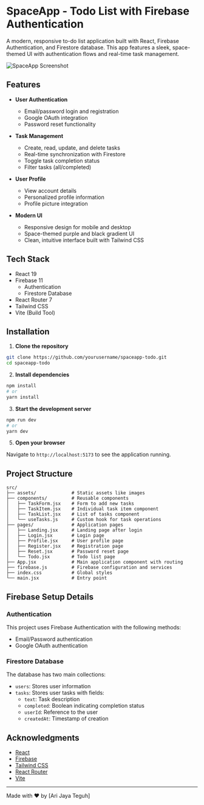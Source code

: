 # SpaceApp - Todo List with Firebase Authentication

A modern, responsive to-do list application built with React, Firebase Authentication, and Firestore database. This app features a sleek, space-themed UI with authentication flows and real-time task management.

![SpaceApp Screenshot](https://via.placeholder.com/800x400?text=SpaceApp+Screenshot)

## Features

- **User Authentication**
  - Email/password login and registration
  - Google OAuth integration
  - Password reset functionality

- **Task Management**
  - Create, read, update, and delete tasks
  - Real-time synchronization with Firestore
  - Toggle task completion status
  - Filter tasks (all/completed)

- **User Profile**
  - View account details
  - Personalized profile information
  - Profile picture integration

- **Modern UI**
  - Responsive design for mobile and desktop
  - Space-themed purple and black gradient UI
  - Clean, intuitive interface built with Tailwind CSS

## Tech Stack

- React 19
- Firebase 11
  - Authentication
  - Firestore Database
- React Router 7
- Tailwind CSS
- Vite (Build Tool)

## Installation

1. **Clone the repository**

```bash
git clone https://github.com/yourusername/spaceapp-todo.git
cd spaceapp-todo
```

2. **Install dependencies**

```bash
npm install
# or
yarn install
```

3. **Start the development server**

```bash
npm run dev
# or
yarn dev
```

5. **Open your browser**

Navigate to `http://localhost:5173` to see the application running.

## Project Structure

```
src/
├── assets/             # Static assets like images
├── components/         # Reusable components
│   ├── TaskForm.jsx    # Form to add new tasks
│   ├── TaskItem.jsx    # Individual task item component
│   ├── TaskList.jsx    # List of tasks component
│   └── useTasks.js     # Custom hook for task operations
├── pages/              # Application pages
│   ├── Landing.jsx     # Landing page after login
│   ├── Login.jsx       # Login page
│   ├── Profile.jsx     # User profile page
│   ├── Register.jsx    # Registration page
│   ├── Reset.jsx       # Password reset page
│   └── Todo.jsx        # Todo list page
├── App.jsx             # Main application component with routing
├── firebase.js         # Firebase configuration and services
├── index.css           # Global styles
└── main.jsx            # Entry point
```

## Firebase Setup Details

### Authentication

This project uses Firebase Authentication with the following methods:
- Email/Password authentication
- Google OAuth authentication

### Firestore Database

The database has two main collections:
- `users`: Stores user information
- `tasks`: Stores user tasks with fields:
  - `text`: Task description
  - `completed`: Boolean indicating completion status
  - `userId`: Reference to the user
  - `createdAt`: Timestamp of creation

## Acknowledgments

- [React](https://reactjs.org/)
- [Firebase](https://firebase.google.com/)
- [Tailwind CSS](https://tailwindcss.com/)
- [React Router](https://reactrouter.com/)
- [Vite](https://vitejs.dev/)

---

Made with ❤️ by [Ari Jaya Teguh]
